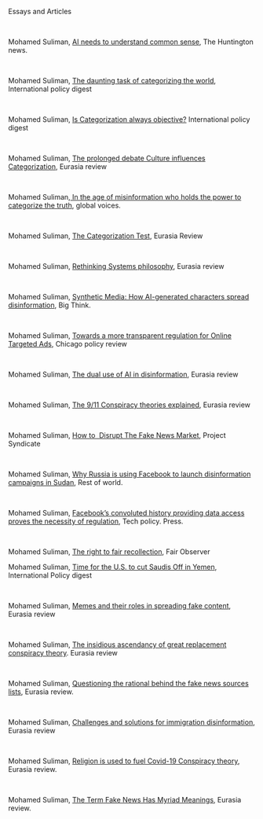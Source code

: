Essays and Articles 


<p><span><span>&nbsp;</span></span></p>
<p dir="ltr"><span>Mohamed Suliman, </span><a href="https://huntnewsnu.com/69862/editorial/op-ed-ai-needs-to-understand-common-sense/?fbclid=IwAR1N0z2ZFXDD0cvskFfuAXhdw8y02PiQPik6-a9LPSZ08Nd9o5Fh9m10Td4"><span>AI needs to understand common sense</span></a><span>, The Huntington news.</span></p>
<p><span><span>&nbsp;</span></span></p>
<p dir="ltr"><span>Mohamed Suliman, </span><a href="https://intpolicydigest.org/the-platform/the-daunting-task-of-categorizing-the-world/"><span>The daunting task of categorizing the world</span></a><span>, International policy digest</span></p>
<p><span><span>&nbsp;</span></span></p>
<p dir="ltr"><span>Mohamed Suliman, </span><a href="https://intpolicydigest.org/the-platform/is-categorization-always-objective/?fbclid=IwAR3eFmDGTQoWRd06S9Wzyq4Ti13A0dovVj2pKMct29zvUHsNqOKNEUyGZuI"><span>Is Categorization always objective?</span></a><span> International policy digest</span></p>
<p><span><span>&nbsp;</span></span></p>
<p dir="ltr"><span>Mohamed Suliman, </span><a href="https://www.eurasiareview.com/21112022-the-prolonged-debate-about-culture-influences-categorization-oped/?fbclid=IwAR2A5zVHbqyByauIqT1M730buFbN_k-L7Mi4L1zON9TRdfqlMwpo--3FwtM"><span>The prolonged debate Culture influences Categorization</span></a><span>, Eurasia review</span></p>
<p><span><span>&nbsp;</span></span></p>
<p dir="ltr"><span>Mohamed Suliman,</span><a href="https://globalvoices.org/2020/08/06/in-the-age-of-misinformation-who-holds-the-power-to-categorize-the-truth/"><span> In the age of misinformation who holds the power to categorize the truth</span></a><span>, global voices.&nbsp;</span></p>
<p><span><span>&nbsp;</span></span></p>
<p dir="ltr"><span>Mohamed Suliman, </span><a href="https://www.eurasiareview.com/29112022-the-categorization-test-oped/?fbclid=IwAR1ZNFVi7crcQJRr643znPfLYQFZ1cRFAZv7FkbZLnGI0VKhH_3my4ECQAI"><span>The Categorization Test</span></a><span>, Eurasia Review</span></p>
<p><span><span>&nbsp;</span></span></p>
<p dir="ltr"><span>Mohamed Suliman, </span><a href="https://www.eurasiareview.com/26112022-rethinking-systems-philosophy-oped/?fbclid=IwAR2jqlwgEGlnSJnihYyp0KhMde2iJoBEB9nCO8AD1GS4bgatnw6cRU3MPwA"><span>Rethinking Systems philosophy</span></a><span>, Eurasia review&nbsp;</span></p>
<p><span><span>&nbsp;</span></span></p>
<p dir="ltr"><span>Mohamed Suliman, </span><a href="https://bigthink.com/the-present/synthetic-media-deepfake/"><span>Synthetic Media: How AI-generated characters spread disinformation</span></a><span>, Big Think.&nbsp;</span></p>
<p><span><span>&nbsp;</span></span></p>
<p dir="ltr"><span>Mohamed Suliman, </span><a href="https://chicagopolicyreview.org/2021/12/13/towards-a-more-transparent-regulation-for-online-targeted-ads/"><span>Towards a more transparent regulation for Online Targeted Ads</span></a><span>, Chicago policy review</span></p>
<p><span><span>&nbsp;</span></span></p>
<p dir="ltr"><span>Mohamed Suliman, </span><a href="https://www.eurasiareview.com/12122022-the-dual-use-of-ai-in-disinformation-oped/"><span>The dual use of AI in disinformation</span></a><span>, Eurasia review&nbsp;</span></p>
<p><span><span>&nbsp;</span></span></p>
<p dir="ltr"><span>Mohamed Suliman, </span><a href="https://www.eurasiareview.com/08092022-the-9-11-conspiracy-theories-explained-oped/"><span>The 9/11 Conspiracy theories explained</span></a><span>, Eurasia review</span></p>
<p><span><span>&nbsp;</span></span></p>
<p dir="ltr"><span>Mohamed Suliman, </span><a href="https://www.project-syndicate.org/commentary/steps-to-disrupt-online-fake-news-market-by-mohamed-suliman-2022-03"><span>How to&nbsp; Disrupt The Fake News Market</span></a><span>, Project Syndicate&nbsp;</span></p>
<p><span><span>&nbsp;</span></span></p>
<p dir="ltr"><span>Mohamed Suliman, </span><a href="https://restofworld.org/2021/russia-sudan-facebook-disinformation/"><span>Why Russia is using Facebook to launch disinformation campaigns in Sudan</span></a><span>, Rest of world.&nbsp;</span></p>
<p><span><span>&nbsp;</span></span></p>
<p dir="ltr"><span>Mohamed Suliman, </span><a href="https://techpolicy.press/facebooks-convoluted-history-providing-data-access-proves-necessity-of-regulation/"><span>Facebook&rsquo;s convoluted history providing data access proves the necessity of regulation</span></a><span>, Tech policy. Press.&nbsp;</span></p>
<p><span><span>&nbsp;</span></span></p>
<p dir="ltr"><span>Mohamed Suliman, </span><a href="https://www.fairobserver.com/politics/the-right-to-fair-recollection/"><span>The right to fair recollection</span></a><span>, Fair Observer&nbsp;</span></p>
<p dir="ltr"><span>Mohamed Suliman, </span><a href="https://intpolicydigest.org/the-platform/time-for-the-u-s-to-cut-the-saudis-off-in-yemen/"><span>Time for the U.S. to cut Saudis Off in Yemen</span></a><span>, International Policy digest&nbsp;</span></p>
<p><span><span>&nbsp;</span></span></p>
<p dir="ltr"><span>Mohamed Suliman, </span><a href="https://www.eurasiareview.com/08122022-memes-and-their-role-in-spreading-fake-content-oped/"><span>Memes and their roles in spreading fake content</span></a><span>, Eurasia review&nbsp;</span></p>
<p><span><span>&nbsp;</span></span></p>
<p dir="ltr"><span>Mohamed Suliman, </span><a href="https://www.eurasiareview.com/10122022-the-insidious-ascendency-of-great-replacement-conspiracy-theory-in-us-oped/?fbclid=IwAR0bNkiEYUYMoQYuvSMGqdDq0ufad15Jnzbo9E8r4pOnH-WciFv96-Lj6lo"><span>The insidious ascendancy of great replacement conspiracy theory</span></a><span>. Eurasia review&nbsp;</span></p>
<p><span><span>&nbsp;</span></span></p>
<p dir="ltr"><span>Mohamed Suliman, </span><a href="https://www.eurasiareview.com/11122022-questioning-the-rational-behind-fake-news-source-lists-oped/"><span>Questioning the rational behind the fake news sources lists</span></a><span>, Eurasia review.&nbsp;</span></p>
<p><span><span>&nbsp;</span></span></p>
<p dir="ltr"><span>Mohamed Suliman, </span><a href="https://www.eurasiareview.com/12122022-challenges-and-solutions-for-immigration-disinformation-oped/"><span>Challenges and solutions for immigration disinformation</span></a><span>, Eurasia review&nbsp;</span></p>
<p><span><span>&nbsp;</span></span></p>
<p dir="ltr"><span>Mohamed Suliman, </span><a href="https://www.eurasiareview.com/13122022-religion-used-to-fuel-covid-19-conspiracy-theories-oped/"><span>Religion is used to fuel Covid-19 Conspiracy theory</span></a><span>, Eurasia review.&nbsp;</span></p>
<p><span><span>&nbsp;</span></span></p>
<p dir="ltr"><span>Mohamed Suliman, </span><a href="https://www.eurasiareview.com/14122022-the-term-fake-news-has-myriad-meanings-oped/"><span>The Term Fake News Has Myriad Meanings</span></a><span>, Eurasia review.</span></p>
<p><span>&nbsp;</span></p>
